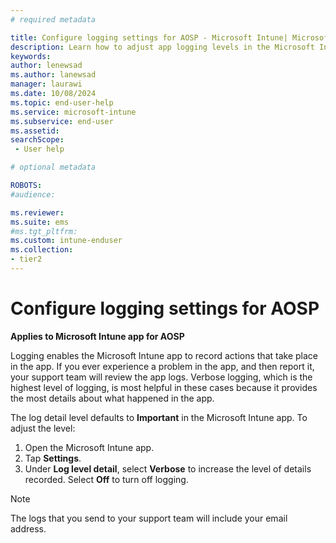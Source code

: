 ```yaml
---
# required metadata

title: Configure logging settings for AOSP - Microsoft Intune| Microsoft Docs
description: Learn how to adjust app logging levels in the Microsoft Intune app. 
keywords:
author: lenewsad
ms.author: lanewsad
manager: laurawi
ms.date: 10/08/2024
ms.topic: end-user-help
ms.service: microsoft-intune
ms.subservice: end-user
ms.assetid: 
searchScope:
 - User help

# optional metadata

ROBOTS:  
#audience:

ms.reviewer: 
ms.suite: ems
#ms.tgt_pltfrm:
ms.custom: intune-enduser
ms.collection:
- tier2
---
```



# Configure logging settings for AOSP  

**Applies to Microsoft Intune app for AOSP**    

Logging enables the Microsoft Intune app to record actions that take place in the app. If you ever experience a problem in the app, and then report it, your support team will review the app logs. Verbose logging, which is the highest level of logging, is most helpful in these cases because it provides the most details about what happened in the app. 

The log detail level defaults to **Important** in the Microsoft Intune app. To adjust the level:  

1. Open the Microsoft Intune app.  
2. Tap **Settings**.  
3. Under **Log level detail**, select **Verbose** to increase the level of details recorded. Select **Off** to turn off logging.  

> [!NOTE]
> The logs that you send to your support team will include your email address.  
